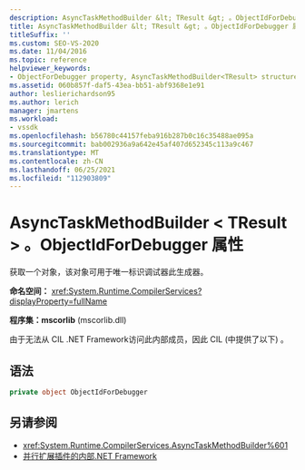 ```yaml
---
description: AsyncTaskMethodBuilder &lt; TResult &gt; 。ObjectIdForDebugger 获取一个对象，该对象可用于唯一标识调试器此生成器。
title: AsyncTaskMethodBuilder &lt; TResult &gt; 。ObjectIdForDebugger 属性
titleSuffix: ''
ms.custom: SEO-VS-2020
ms.date: 11/04/2016
ms.topic: reference
helpviewer_keywords:
- ObjectForDebugger property, AsyncTaskMethodBuilder<TResult> structure [.NET Framework debug engines]
ms.assetid: 060b857f-daf5-43ea-bb51-abf9368e1e91
author: leslierichardson95
ms.author: lerich
manager: jmartens
ms.workload:
- vssdk
ms.openlocfilehash: b56780c44157feba916b287b0c16c35488ae095a
ms.sourcegitcommit: bab002936a9a642e45af407d652345c113a9c467
ms.translationtype: MT
ms.contentlocale: zh-CN
ms.lasthandoff: 06/25/2021
ms.locfileid: "112903809"
---
```

# <a name="asynctaskmethodbuilderlttresultgtobjectidfordebugger-property"></a>AsyncTaskMethodBuilder &lt; TResult &gt; 。ObjectIdForDebugger 属性
获取一个对象，该对象可用于唯一标识调试器此生成器。

 **命名空间：** <xref:System.Runtime.CompilerServices?displayProperty=fullName>

 **程序集：mscorlib** (mscorlib.dll) 

 由于无法从 CIL .NET Framework访问此内部成员，因此 CIL (中提供了以下) 。

## <a name="syntax"></a>语法

```csharp
private object ObjectIdForDebugger
```

## <a name="see-also"></a>另请参阅
- <xref:System.Runtime.CompilerServices.AsyncTaskMethodBuilder%601>
- [并行扩展插件的内部.NET Framework](../../extensibility/debugger/parallel-extension-internals-for-the-dotnet-framework.md)
